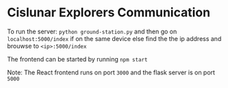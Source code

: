 # Cislunar Explorers Communication 

To run the server: `python ground-station.py` and then go on `localhost:5000/index` if on the same device else find the the ip address and brouwse to `<ip>:5000/index`

The frontend can be started by running `npm start`

Note: The React frontend runs on port `3000` and the flask server is on port `5000` 